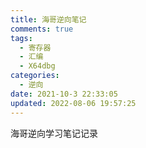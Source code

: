 ```yaml
---
title: 海哥逆向笔记
comments: true
tags:
  - 寄存器
  - 汇编
  - X64dbg
categories:
  - 逆向
date: 2021-10-3 22:33:05
updated: 2022-08-06 19:57:25
---
```


海哥逆向学习笔记记录

<!--more-->